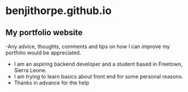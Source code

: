 # benjithorpe.github.io

## My portfolio website

-Any advice, thoughts, comments and tips on how I can improve my portfolio would be appreciated.

- I am an aspiring backend developer and a student based in Freetown, Sierra Leone. 
- I am trying to learn basics about front end for some personal reasons.
- Thanks in advance for the help
